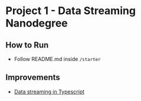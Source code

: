 # Project 1 - Data Streaming Nanodegree

## How to Run

- Follow README.md inside `/starter`

## Improvements

- [Data streaming in Typescript](https://dev.to/edefritz/kafka-avro-and-typescript-5cbm)
